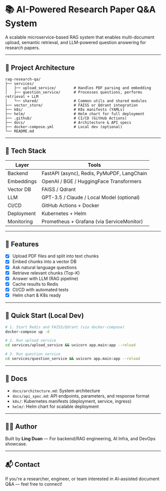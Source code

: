 # 📚 AI-Powered Research Paper Q&A System

A scalable microservice-based RAG system that enables multi-document upload, semantic retrieval, and LLM-powered question answering for research papers.

---

## 🧱 Project Architecture

```
rag-research-qa/
├── services/
│   ├── upload_service/        # Handles PDF parsing and embedding
│   ├── question_service/      # Processes questions, performs retrieval + LLM
│   └── shared/                # Common utils and shared modules
├── vector_store/              # FAISS or Qdrant integration
├── k8s/                       # K8s manifests (YAMLs)
├── helm/                      # Helm chart for full deployment
├── .github/                   # CI/CD (GitHub Actions)
├── docs/                      # Architecture & API specs
├── docker-compose.yml         # Local dev (optional)
└── README.md
```

---

## 🔧 Tech Stack

| Layer       | Tools                                        |
|-------------|-----------------------------------------------|
| Backend     | FastAPI (async), Redis, PyMuPDF, LangChain    |
| Embeddings  | OpenAI / BGE / HuggingFace Transformers       |
| Vector DB   | FAISS / Qdrant                                |
| LLM         | GPT-3.5 / Claude / Local Model (optional)     |
| CI/CD       | GitHub Actions + Docker                       |
| Deployment  | Kubernetes + Helm                             |
| Monitoring  | Prometheus + Grafana (via ServiceMonitor)     |

---

## 🎯 Features

- [x] Upload PDF files and split into text chunks
- [x] Embed chunks into a vector DB
- [x] Ask natural language questions
- [x] Retrieve relevant chunks (Top-K)
- [x] Answer with LLM (RAG pipeline)
- [x] Cache results to Redis
- [x] CI/CD with automated tests
- [x] Helm chart & K8s ready

---

## 🚀 Quick Start (Local Dev)

```bash
# 1. Start Redis and FAISS/Qdrant (via docker-compose)
docker-compose up -d

# 2. Run upload service
cd services/upload_service && uvicorn app.main:app --reload

# 3. Run question service
cd services/question_service && uvicorn app.main:app --reload
```

---

## 📁 Docs

- `docs/architecture.md`: System architecture
- `docs/api_spec.md`: API endpoints, parameters, and response format
- `k8s/`: Kubernetes manifests (deployment, service, ingress)
- `helm/`: Helm chart for scalable deployment

---

## 🧑‍💻 Author

Built by **Ling Duan** — For backend/RAG engineering, AI Infra, and DevOps showcase.

---

## 📬 Contact

If you're a researcher, engineer, or team interested in AI-assisted document Q&A — feel free to connect!
